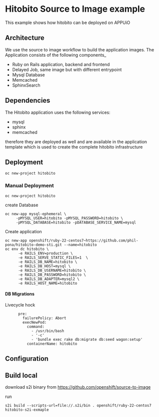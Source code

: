 # Hitobito Source to Image example

This example shows how hitobito can be deployed on APPUiO

## Architecture

We use the source to image workflow to build the application images. The Application consists of the following components_

* Ruby on Rails application, backend and frontend
* Delayed Job, same image but with different entrypoint
* Mysql Database
* Memcached
* SphinxSearch

## Dependencies

The Hitobito application uses the following services:

* mysql
* sphinx
* memcached 

therefore they are deployed as well and are available in the application template which is used to create the complete hitobito infrastructure

## Deployment

```
oc new-project hitobito
```

### Manual Deployment

```
oc new-project hitobito
```

create Database
```
oc new-app mysql-ephemeral \
     -pMYSQL_USER=hitobito -pMYSQL_PASSWORD=hitobito \
     -pMYSQL_DATABASE=hitobito -pDATABASE_SERVICE_NAME=mysql
```

Create application
```
oc new-app openshift/ruby-22-centos7~https://github.com/phil-pona/hitobito-demo-sti.git --name=hitobito
oc env dc hitobito \
      -e RAILS_ENV=production \
      -e RAILS_SERVE_STATIC_FILES=1  \
      -e RAILS_DB_NAME=hitobito \
      -e RAILS_DB_HOST=mysql \
      -e RAILS_DB_USERNAME=hitobito \ 
      -e RAILS_DB_PASSWORD=hitobito \ 
      -e RAILS_DB_ADAPTER=mysql2 \ 
      -e RAILS_HOST_NAME=hitobito 
```

#### DB Migrations

Livecycle hock
```
      pre:
        failurePolicy: Abort
        execNewPod:
          command:
            - /usr/bin/bash
            - '-c'
            - 'bundle exec rake db:migrate db:seed wagon:setup'
          containerName: hitobito
```

## Configuration


## Build local

download s2i binary from https://github.com/openshift/source-to-image

run
```
s2i build --scripts-url=file://.s2i/bin . openshift/ruby-22-centos7 hitobito-s2i-exmaple
```

